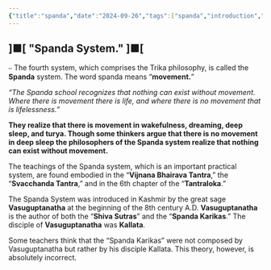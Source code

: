 ```yaml
---
{"title":"spanda","date":"2024-09-26","tags":["spanda","introduction","articles"],"publish":true,"path":"Introduction/spanda/spanda.md","permalink":"/introduction/spanda/spanda/","PassFrontmatter":true}
---
```




## ]■[ "Spanda System." ]■[

⎯ The fourth system, which comprises the Trika philosophy, is called the **Spanda** system. The word spanda means “**movement.**”

*“The Spanda school recognizes that nothing can exist without movement. Where there is movement there is life, and where there is no movement that is lifelessness.”*

**They realize that there is movement in wakefulness, dreaming, deep sleep, and turya. Though some thinkers argue that there is no movement in deep sleep the philosophers of the Spanda system realize that nothing can exist without movement.**

The teachings of the Spanda system, which is an important practical system, are found embodied in the “**Vijnana Bhairava Tantra**,” the “**Svacchanda Tantra**,” and in the 6th chapter of the “**Tantraloka**.”

The Spanda System was introduced in Kashmir by the great sage **Vasuguptanatha** at the beginning of the 8th century A.D. **Vasuguptanatha** is the author of both the “**Shiva Sutras**” and the “**Spanda Karikas**.” The disciple of **Vasuguptanatha** was **Kallata**.

Some teachers think that the “Spanda Karikas” were not composed by Vasuguptanatha but rather by his disciple Kallata. This theory, however, is absolutely incorrect.
